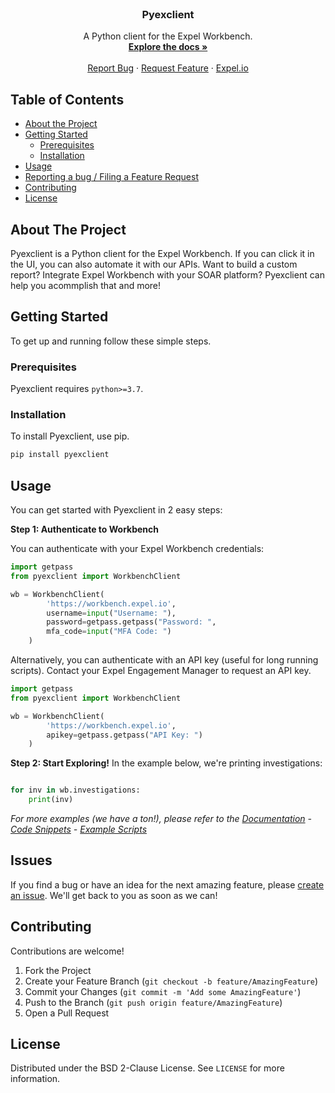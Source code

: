 <br />
<p align="center">
  <h3 align="center">Pyexclient</h3>

  <p align="center">
    A Python client for the Expel Workbench.
    <br />
    <a href="READTHEDOCS"><strong>Explore the docs »</strong></a>
    <br />
    <br />
    <a href="https://github.com/expel-io/pyexclient/issues">Report Bug</a>
    ·
    <a href="https://github.com/expel-io/pyexclient/issues">Request Feature</a>
    ·
    <a href="https://expel.io">Expel.io</a>
  </p>
</p>


<!-- TABLE OF CONTENTS -->
## Table of Contents

* [About the Project](#about-the-project)
* [Getting Started](#getting-started)
  * [Prerequisites](#prerequisites)
  * [Installation](#installation)
* [Usage](#usage)
* [Reporting a bug / Filing a Feature Request](#issues)
* [Contributing](#contributing)
* [License](#license)


<!-- ABOUT THE PROJECT -->
## About The Project

Pyexclient is a Python client for the Expel Workbench. If you can click it in the UI, you can also automate it with our APIs. Want to build a custom report? Integrate Expel Workbench with your SOAR platform? Pyexclient can help you acommplish that and more!


<!-- GETTING STARTED -->
## Getting Started

To get up and running follow these simple steps.

### Prerequisites

Pyexclient requires `python>=3.7`.

### Installation

To install Pyexclient, use pip.

```sh
pip install pyexclient
```


<!-- USAGE EXAMPLES -->
## Usage

You can get started with Pyexclient in 2 easy steps:

**Step 1: Authenticate to Workbench**

You can authenticate with your Expel Workbench credentials:
```py
import getpass
from pyexclient import WorkbenchClient

wb = WorkbenchClient(
        'https://workbench.expel.io',
        username=input("Username: "),
        password=getpass.getpass("Password: ",
        mfa_code=input("MFA Code: ")
    )
```

Alternatively, you can authenticate with an API key (useful for long running scripts). Contact your Expel Engagement Manager to request an API key.
```py
import getpass
from pyexclient import WorkbenchClient

wb = WorkbenchClient(
        'https://workbench.expel.io',
        apikey=getpass.getpass("API Key: ")
    )
```

**Step 2: Start Exploring!**
In the example below, we're printing investigations:
```py

for inv in wb.investigations:
    print(inv)
```

_For more examples (we have a ton!), please refer to the [Documentation](READTHEDOCS)_
_- [Code Snippets](READTHEDOCS)_
_- [Example Scripts](READTHEDOCS)_


<!-- ISSUES -->
## Issues

If you find a bug or have an idea for the next amazing feature, please [create an issue](https://github.com/expel-io/pyexclient/issues). We'll get back to you as soon as we can!


<!-- CONTRIBUTING -->
## Contributing

Contributions are welcome!

1. Fork the Project
2. Create your Feature Branch (`git checkout -b feature/AmazingFeature`)
3. Commit your Changes (`git commit -m 'Add some AmazingFeature'`)
4. Push to the Branch (`git push origin feature/AmazingFeature`)
5. Open a Pull Request


<!-- LICENSE -->
## License

Distributed under the BSD 2-Clause License. See `LICENSE` for more information.

